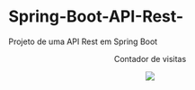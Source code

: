 # Spring-Boot-API-Rest-
Projeto de uma API Rest em Spring Boot

 
 
 
 <p align="center"> Contador de visitas</p>
<p align="center"><img alingn="center" src="https://profile-counter.glitch.me/SeuPerfildoGitHub/count.svg" /></p>
